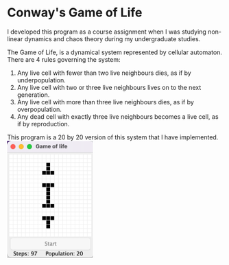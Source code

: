# Conway's Game of Life

I developed this program as a course assignment when I was studying non-linear dynamics and chaos theory during my undergraduate studies.

The Game of Life, is a dynamical system represented by cellular automaton. There are 4 rules governing the system:
1. Any live cell with fewer than two live neighbours dies, as if by underpopulation.
2. Any live cell with two or three live neighbours lives on to the next generation.
3. Any live cell with more than three live neighbours dies, as if by overpopulation.
4. Any dead cell with exactly three live neighbours becomes a live cell, as if by reproduction.

This program is a 20 by 20 version of this system that I have implemented.
<img src="https://github.com/kayhan-momeni-1995/Game-of-life/blob/main/game%20of%20life%20screenshot.png?raw=true" alt="drawing" style="width:200px;"/>

